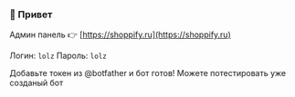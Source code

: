 ### 👋 Привет

Админ панель 👉 [https://shoppify.ru](https://shoppify.ru)

Логин: `lolz`
Пароль: `lolz`

Добавьте токен из @botfather и бот готов!
Можете потестировать уже созданый бот

